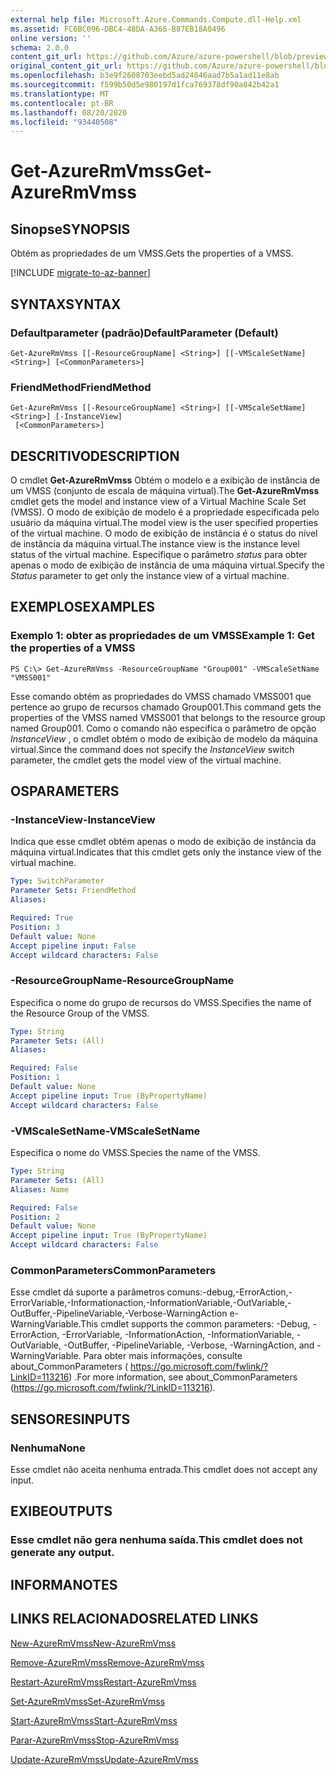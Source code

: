 ```yaml
---
external help file: Microsoft.Azure.Commands.Compute.dll-Help.xml
ms.assetid: FC6BC096-DBC4-48DA-A366-B87EB18A0496
online version: ''
schema: 2.0.0
content_git_url: https://github.com/Azure/azure-powershell/blob/preview/src/ResourceManager/Compute/Stack/Commands.Compute/help/Get-AzureRmVmss.md
original_content_git_url: https://github.com/Azure/azure-powershell/blob/preview/src/ResourceManager/Compute/Stack/Commands.Compute/help/Get-AzureRmVmss.md
ms.openlocfilehash: b3e9f2608703eebd5ad24846aad7b5a1ad11e8ab
ms.sourcegitcommit: f599b50d5e980197d1fca769378df90a842b42a1
ms.translationtype: MT
ms.contentlocale: pt-BR
ms.lasthandoff: 08/20/2020
ms.locfileid: "93440508"
---
```

# <span data-ttu-id="f425c-101">Get-AzureRmVmss</span><span class="sxs-lookup"><span data-stu-id="f425c-101">Get-AzureRmVmss</span></span>

## <span data-ttu-id="f425c-102">Sinopse</span><span class="sxs-lookup"><span data-stu-id="f425c-102">SYNOPSIS</span></span>
<span data-ttu-id="f425c-103">Obtém as propriedades de um VMSS.</span><span class="sxs-lookup"><span data-stu-id="f425c-103">Gets the properties of a VMSS.</span></span>

[!INCLUDE [migrate-to-az-banner](../../includes/migrate-to-az-banner.md)]

## <span data-ttu-id="f425c-104">SYNTAX</span><span class="sxs-lookup"><span data-stu-id="f425c-104">SYNTAX</span></span>

### <span data-ttu-id="f425c-105">Defaultparameter (padrão)</span><span class="sxs-lookup"><span data-stu-id="f425c-105">DefaultParameter (Default)</span></span>
```
Get-AzureRmVmss [[-ResourceGroupName] <String>] [[-VMScaleSetName] <String>] [<CommonParameters>]
```

### <span data-ttu-id="f425c-106">FriendMethod</span><span class="sxs-lookup"><span data-stu-id="f425c-106">FriendMethod</span></span>
```
Get-AzureRmVmss [[-ResourceGroupName] <String>] [[-VMScaleSetName] <String>] [-InstanceView]
 [<CommonParameters>]
```

## <span data-ttu-id="f425c-107">DESCRITIVO</span><span class="sxs-lookup"><span data-stu-id="f425c-107">DESCRIPTION</span></span>
<span data-ttu-id="f425c-108">O cmdlet **Get-AzureRmVmss** Obtém o modelo e a exibição de instância de um VMSS (conjunto de escala de máquina virtual).</span><span class="sxs-lookup"><span data-stu-id="f425c-108">The **Get-AzureRmVmss** cmdlet gets the model and instance view of a Virtual Machine Scale Set (VMSS).</span></span>
<span data-ttu-id="f425c-109">O modo de exibição de modelo é a propriedade especificada pelo usuário da máquina virtual.</span><span class="sxs-lookup"><span data-stu-id="f425c-109">The model view is the user specified properties of the virtual machine.</span></span>
<span data-ttu-id="f425c-110">O modo de exibição de instância é o status do nível de instância da máquina virtual.</span><span class="sxs-lookup"><span data-stu-id="f425c-110">The instance view is the instance level status of the virtual machine.</span></span>
<span data-ttu-id="f425c-111">Especifique o parâmetro *status* para obter apenas o modo de exibição de instância de uma máquina virtual.</span><span class="sxs-lookup"><span data-stu-id="f425c-111">Specify the *Status* parameter to get only the instance view of a virtual machine.</span></span>

## <span data-ttu-id="f425c-112">EXEMPLOS</span><span class="sxs-lookup"><span data-stu-id="f425c-112">EXAMPLES</span></span>

### <span data-ttu-id="f425c-113">Exemplo 1: obter as propriedades de um VMSS</span><span class="sxs-lookup"><span data-stu-id="f425c-113">Example 1: Get the properties of a VMSS</span></span>
```
PS C:\> Get-AzureRmVmss -ResourceGroupName "Group001" -VMScaleSetName "VMSS001"
```

<span data-ttu-id="f425c-114">Esse comando obtém as propriedades do VMSS chamado VMSS001 que pertence ao grupo de recursos chamado Group001.</span><span class="sxs-lookup"><span data-stu-id="f425c-114">This command gets the properties of the VMSS named VMSS001 that belongs to the resource group named Group001.</span></span>
<span data-ttu-id="f425c-115">Como o comando não especifica o parâmetro de opção *InstanceView* , o cmdlet obtém o modo de exibição de modelo da máquina virtual.</span><span class="sxs-lookup"><span data-stu-id="f425c-115">Since the command does not specify the *InstanceView* switch parameter, the cmdlet gets the model view of the virtual machine.</span></span>

## <span data-ttu-id="f425c-116">OS</span><span class="sxs-lookup"><span data-stu-id="f425c-116">PARAMETERS</span></span>

### <span data-ttu-id="f425c-117">-InstanceView</span><span class="sxs-lookup"><span data-stu-id="f425c-117">-InstanceView</span></span>
<span data-ttu-id="f425c-118">Indica que esse cmdlet obtém apenas o modo de exibição de instância da máquina virtual.</span><span class="sxs-lookup"><span data-stu-id="f425c-118">Indicates that this cmdlet gets only the instance view of the virtual machine.</span></span>

```yaml
Type: SwitchParameter
Parameter Sets: FriendMethod
Aliases: 

Required: True
Position: 3
Default value: None
Accept pipeline input: False
Accept wildcard characters: False
```

### <span data-ttu-id="f425c-119">-ResourceGroupName</span><span class="sxs-lookup"><span data-stu-id="f425c-119">-ResourceGroupName</span></span>
<span data-ttu-id="f425c-120">Especifica o nome do grupo de recursos do VMSS.</span><span class="sxs-lookup"><span data-stu-id="f425c-120">Specifies the name of the Resource Group of the VMSS.</span></span>

```yaml
Type: String
Parameter Sets: (All)
Aliases: 

Required: False
Position: 1
Default value: None
Accept pipeline input: True (ByPropertyName)
Accept wildcard characters: False
```

### <span data-ttu-id="f425c-121">-VMScaleSetName</span><span class="sxs-lookup"><span data-stu-id="f425c-121">-VMScaleSetName</span></span>
<span data-ttu-id="f425c-122">Especifica o nome do VMSS.</span><span class="sxs-lookup"><span data-stu-id="f425c-122">Species the name of the VMSS.</span></span>

```yaml
Type: String
Parameter Sets: (All)
Aliases: Name

Required: False
Position: 2
Default value: None
Accept pipeline input: True (ByPropertyName)
Accept wildcard characters: False
```

### <span data-ttu-id="f425c-123">CommonParameters</span><span class="sxs-lookup"><span data-stu-id="f425c-123">CommonParameters</span></span>
<span data-ttu-id="f425c-124">Esse cmdlet dá suporte a parâmetros comuns:-debug,-ErrorAction,-ErrorVariable,-Informationaction,-InformationVariable,-OutVariable,-OutBuffer,-PipelineVariable,-Verbose-WarningAction e-WarningVariable.</span><span class="sxs-lookup"><span data-stu-id="f425c-124">This cmdlet supports the common parameters: -Debug, -ErrorAction, -ErrorVariable, -InformationAction, -InformationVariable, -OutVariable, -OutBuffer, -PipelineVariable, -Verbose, -WarningAction, and -WarningVariable.</span></span> <span data-ttu-id="f425c-125">Para obter mais informações, consulte about_CommonParameters ( https://go.microsoft.com/fwlink/?LinkID=113216) .</span><span class="sxs-lookup"><span data-stu-id="f425c-125">For more information, see about_CommonParameters (https://go.microsoft.com/fwlink/?LinkID=113216).</span></span>

## <span data-ttu-id="f425c-126">SENSORES</span><span class="sxs-lookup"><span data-stu-id="f425c-126">INPUTS</span></span>

### <span data-ttu-id="f425c-127">Nenhuma</span><span class="sxs-lookup"><span data-stu-id="f425c-127">None</span></span>
<span data-ttu-id="f425c-128">Esse cmdlet não aceita nenhuma entrada.</span><span class="sxs-lookup"><span data-stu-id="f425c-128">This cmdlet does not accept any input.</span></span>

## <span data-ttu-id="f425c-129">EXIBE</span><span class="sxs-lookup"><span data-stu-id="f425c-129">OUTPUTS</span></span>

### <span data-ttu-id="f425c-130">Esse cmdlet não gera nenhuma saída.</span><span class="sxs-lookup"><span data-stu-id="f425c-130">This cmdlet does not generate any output.</span></span>

## <span data-ttu-id="f425c-131">INFORMA</span><span class="sxs-lookup"><span data-stu-id="f425c-131">NOTES</span></span>

## <span data-ttu-id="f425c-132">LINKS RELACIONADOS</span><span class="sxs-lookup"><span data-stu-id="f425c-132">RELATED LINKS</span></span>

[<span data-ttu-id="f425c-133">New-AzureRmVmss</span><span class="sxs-lookup"><span data-stu-id="f425c-133">New-AzureRmVmss</span></span>](./New-AzureRmVmss.md)

[<span data-ttu-id="f425c-134">Remove-AzureRmVmss</span><span class="sxs-lookup"><span data-stu-id="f425c-134">Remove-AzureRmVmss</span></span>](./Remove-AzureRmVmss.md)

[<span data-ttu-id="f425c-135">Restart-AzureRmVmss</span><span class="sxs-lookup"><span data-stu-id="f425c-135">Restart-AzureRmVmss</span></span>](./Restart-AzureRmVmss.md)

[<span data-ttu-id="f425c-136">Set-AzureRmVmss</span><span class="sxs-lookup"><span data-stu-id="f425c-136">Set-AzureRmVmss</span></span>](./Set-AzureRmVmss.md)

[<span data-ttu-id="f425c-137">Start-AzureRmVmss</span><span class="sxs-lookup"><span data-stu-id="f425c-137">Start-AzureRmVmss</span></span>](./Start-AzureRmVmss.md)

[<span data-ttu-id="f425c-138">Parar-AzureRmVmss</span><span class="sxs-lookup"><span data-stu-id="f425c-138">Stop-AzureRmVmss</span></span>](./Stop-AzureRmVmss.md)

[<span data-ttu-id="f425c-139">Update-AzureRmVmss</span><span class="sxs-lookup"><span data-stu-id="f425c-139">Update-AzureRmVmss</span></span>](./Update-AzureRmVmss.md)


